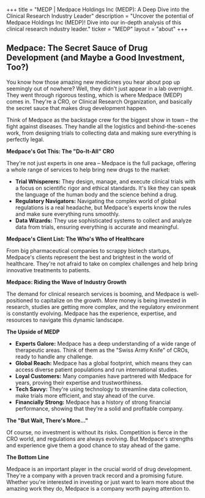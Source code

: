 +++
title = "MEDP |  Medpace Holdings Inc (MEDP): A Deep Dive into the Clinical Research Industry Leader"
description = "Uncover the potential of Medpace Holdings Inc (MEDP)! Dive into our in-depth analysis of this clinical research industry leader."
ticker = "MEDP"
layout = "about"
+++

        


## Medpace: The Secret Sauce of Drug Development (and Maybe a Good Investment, Too?)

You know how those amazing new medicines you hear about pop up seemingly out of nowhere? Well, they didn't just appear in a lab overnight. They went through rigorous testing, which is where Medpace (MEDP) comes in. They're a CRO, or Clinical Research Organization, and basically the secret sauce that makes drug development happen.

Think of Medpace as the backstage crew for the biggest show in town – the fight against diseases. They handle all the logistics and behind-the-scenes work, from designing trials to collecting data and making sure everything is perfectly legal.

**Medpace's Got This: The "Do-It-All" CRO**

They're not just experts in one area – Medpace is the full package, offering a whole range of services to help bring new drugs to the market:

* **Trial Whisperers:** They design, manage, and execute clinical trials with a focus on scientific rigor and ethical standards. It's like they can speak the language of the human body and the science behind a drug. 
* **Regulatory Navigators:** Navigating the complex world of global regulations is a real headache, but Medpace's experts know the rules and make sure everything runs smoothly. 
* **Data Wizards:** They use sophisticated systems to collect and analyze data from trials, ensuring everything is accurate and meaningful.

**Medpace's Client List: The Who's Who of Healthcare**

From big pharmaceutical companies to scrappy biotech startups, Medpace's clients represent the best and brightest in the world of healthcare. They're not afraid to take on complex challenges and help bring innovative treatments to patients. 

**Medpace: Riding the Wave of Industry Growth**

The demand for clinical research services is booming, and Medpace is well-positioned to capitalize on the growth. More money is being invested in research, studies are getting more complex, and the regulatory environment is constantly evolving. Medpace has the experience, expertise, and resources to navigate this dynamic landscape.

**The Upside of MEDP**

* **Experts Galore:** Medpace has a deep understanding of a wide range of therapeutic areas. Think of them as the "Swiss Army Knife" of CROs, ready to handle any challenge. 
* **Global Reach:** Medpace has a global footprint, which means they can access diverse patient populations and run international studies. 
* **Loyal Customers:** Many companies have partnered with Medpace for years, proving their expertise and trustworthiness.  
* **Tech Savvy:** They're using technology to streamline data collection, make trials more efficient, and stay ahead of the curve.
* **Financially Strong:** Medpace has a history of strong financial performance, showing that they're a solid and profitable company.

**The "But Wait, There's More..."**

Of course, no investment is without its risks. Competition is fierce in the CRO world, and regulations are always evolving. But Medpace's strengths and experience give them a good chance to stay ahead of the game.

**The Bottom Line**

Medpace is an important player in the crucial world of drug development. They're a company with a proven track record and a promising future. Whether you're interested in investing or just want to learn more about the amazing work they do, Medpace is a company worth paying attention to. 

        